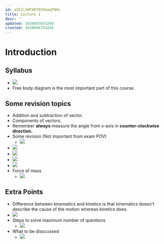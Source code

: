 ```yaml
---
id: aIE2iIWFbM78SR4aqFNHx
title: Lecture 1
desc: ''
updated: 1638007043260
created: 1638006754265
---
```


# Introduction

## Syllabus
* ![](/assets/images/2021-11-27-15-21-15.png)
* Free body diagram is the most important part of this course.

## Some revision topics
* Addition and subtraction of vector.
* Components of vectors.
* Remember **always** measure the angle from x-axis in **counter-clockwise direction.**
* Some revision  (Not important from exam POV)
    * ![](/assets/images/2021-11-27-15-41-24.png)
* ![](/assets/images/2021-11-27-15-44-26.png)
* ![](/assets/images/2021-11-27-15-44-38.png)
* ![](/assets/images/2021-11-27-15-44-51.png)
* ![](/assets/images/2021-11-27-15-45-14.png)
* Force of mass
    * ![](/assets/images/2021-11-27-15-45-41.png)

## Extra Points
* Difference between kinematics and kinetics is that kinematics doesn't describe the cause of the motion whereas kinetics does.
* ![](/assets/images/2021-11-27-15-20-23.png)
* Steps to solve maximum number of questions
    * ![](/assets/images/2021-11-27-15-27-37.png)
* What to be disscussed
    * ![](/assets/images/2021-11-27-15-46-28.png)
